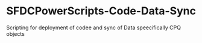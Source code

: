 # SFDCPowerScripts-Code-Data-Sync
Scripting for deployment of codee and sync of Data speecifically CPQ objects 
